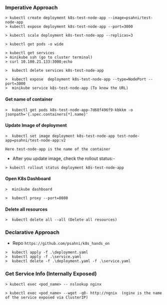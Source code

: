 ### Imperative Approach

```
> kubectl create deployment k8s-test-node-app --image=psahni/test-node-app
> kubectl expose deployment k8s-test-node-app --port=3000
```

```
> kubectl scale deployment k8s-test-node-app --replicas=3
```

```
> kubectl get pods -o wide
```

```
> kubectl get services
> minikube ssh (go to cluster terminal)
> curl 10.100.21.133:3000;echo
```

```
>  kubectl delete services k8s-test-node-app
```

```
>  kubectl expose  deployment k8s-test-node-app --type=NodePort --port=3000
>  minikube service k8s-test-node-app (To know the URL)
```

#### Get name of container 
```
>  kubectl get pods k8s-test-node-app-7d68f496f9-kbkkm -o jsonpath='{.spec.containers[*].name}'
```
#### Update Image of deployment
```
>  kubectl set image deployment k8s-test-node-app test-node-app=psahni/test-node-app:v2
```
`Here test-node-app is the name of the container`

* After you update image, check the rollout status:-

```
> kubectl rollout status deployment k8s-test-node-app
```

#### Open K8s Dashboard

```
>  minikube dashboard
```

```
>  kubectl proxy --port=8080
```

#### Delete all resources

```
>  kubectl delete all --all (Delete all resources)
```

### Declarative Approach

* Repo `https://github.com/psahni/k8s_hands_on`

```
>  kubectl apply -f .\deployment.yaml
>  kubectl apply -f .\service.yaml
>  kubectl delete -f .\deployment.yaml -f .\service.yaml
```

### Get Service Info (Internally Exposed)
```
> kubectl exec <pod_name> -- nslookup nginx

> kubectl exec <pod_name> --wget -q0- http://ngnix  (nginx is the name of the service exposed via ClusterIP)
```


